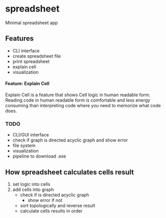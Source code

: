 # spreadsheet

Minimal spreadsheet app

## Features

- CLI interface
- create spreadsheet file
- print spreadsheet
- explain cell
- visualization

#### Feature: Explain Cell

Explain Cell is a feature that shows Cell logic in human readable form. Reading code in human readable form is comfortable and less energy consuming than interpreting code where you need to memorize what code does. 

### TODO

- CLI/GUI interface
- check if graph is directed acyclic graph and show error
- file system
- visualization
- pipeline to download .exe

## How spreadsheet calculates cells result

1. set logic into cells
2. add cells into graph
    - check if is directed acyclic graph
      - show error if not
    - sort topologically and reverse result
    - calculate cells results in order

